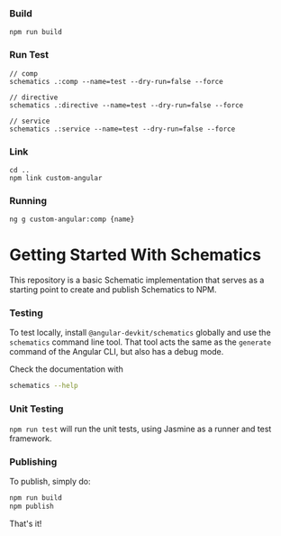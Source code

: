 ### Build

```
npm run build
```

### Run Test

```
// comp
schematics .:comp --name=test --dry-run=false --force

// directive 
schematics .:directive --name=test --dry-run=false --force

// service
schematics .:service --name=test --dry-run=false --force

```

### Link

```
cd ..
npm link custom-angular
```

### Running

```
ng g custom-angular:comp {name}
```


# Getting Started With Schematics

This repository is a basic Schematic implementation that serves as a starting point to create and publish Schematics to NPM.

### Testing

To test locally, install `@angular-devkit/schematics` globally and use the `schematics` command line tool. That tool acts the same as the `generate` command of the Angular CLI, but also has a debug mode.

Check the documentation with
```bash
schematics --help
```

### Unit Testing

`npm run test` will run the unit tests, using Jasmine as a runner and test framework.

### Publishing

To publish, simply do:

```bash
npm run build
npm publish
```

That's it!
 